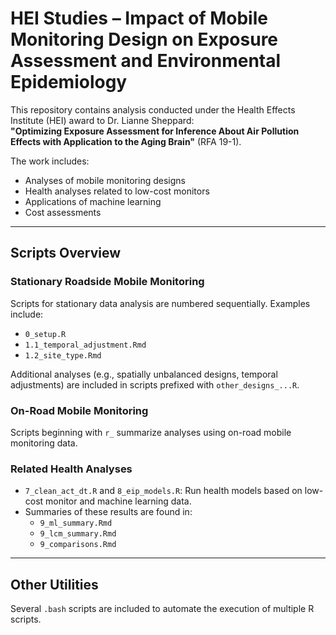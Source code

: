 # HEI Studies – Impact of Mobile Monitoring Design on Exposure Assessment and Environmental Epidemiology

This repository contains analysis conducted under the Health Effects Institute (HEI) award to Dr. Lianne Sheppard:  
**"Optimizing Exposure Assessment for Inference About Air Pollution Effects with Application to the Aging Brain"** (RFA 19-1).

The work includes:

- Analyses of mobile monitoring designs  
- Health analyses related to low-cost monitors  
- Applications of machine learning  
- Cost assessments  

---

## Scripts Overview

### Stationary Roadside Mobile Monitoring

Scripts for stationary data analysis are numbered sequentially. Examples include:

- `0_setup.R`  
- `1.1_temporal_adjustment.Rmd`  
- `1.2_site_type.Rmd`  

Additional analyses (e.g., spatially unbalanced designs, temporal adjustments) are included in scripts prefixed with `other_designs_...R`.

### On-Road Mobile Monitoring

Scripts beginning with `r_` summarize analyses using on-road mobile monitoring data.

### Related Health Analyses

- `7_clean_act_dt.R` and `8_eip_models.R`: Run health models based on low-cost monitor and machine learning data.  
- Summaries of these results are found in:
  - `9_ml_summary.Rmd`  
  - `9_lcm_summary.Rmd`  
  - `9_comparisons.Rmd`  

---

## Other Utilities

Several `.bash` scripts are included to automate the execution of multiple R scripts.





